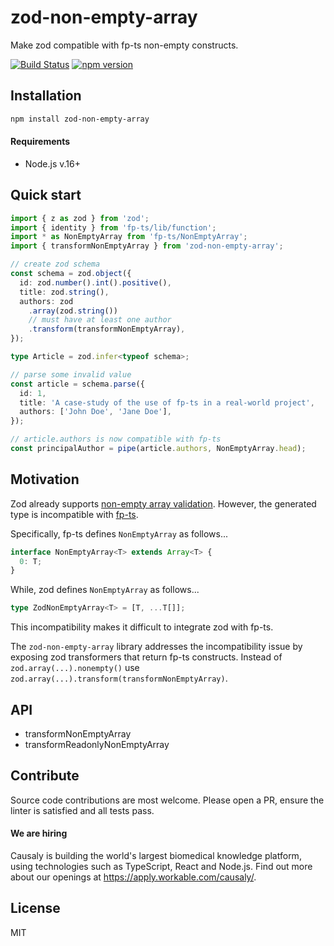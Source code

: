 # zod-non-empty-array

Make zod compatible with fp-ts non-empty constructs.

[![Build Status](https://github.com/causaly/zod-non-empty-array/actions/workflows/ci.yml/badge.svg)](https://github.com/causaly/zod-non-empty-array/actions/workflows/ci.yml) [![npm version](https://img.shields.io/npm/v/zod-non-empty-array.svg?color=0c0)](https://www.npmjs.com/package/zod-non-empty-array)

## Installation

```bash
npm install zod-non-empty-array
```

#### Requirements

- Node.js v.16+

## Quick start

```typescript
import { z as zod } from 'zod';
import { identity } from 'fp-ts/lib/function';
import * as NonEmptyArray from 'fp-ts/NonEmptyArray';
import { transformNonEmptyArray } from 'zod-non-empty-array';

// create zod schema
const schema = zod.object({
  id: zod.number().int().positive(),
  title: zod.string(),
  authors: zod
    .array(zod.string())
    // must have at least one author
    .transform(transformNonEmptyArray),
});

type Article = zod.infer<typeof schema>;

// parse some invalid value
const article = schema.parse({
  id: 1,
  title: 'A case-study of the use of fp-ts in a real-world project',
  authors: ['John Doe', 'Jane Doe'],
});

// article.authors is now compatible with fp-ts
const principalAuthor = pipe(article.authors, NonEmptyArray.head);
```

## Motivation

Zod already supports [non-empty array validation](https://zod.dev/?id=nonempty). However, the generated type is incompatible with [fp-ts](https://gcanti.github.io/fp-ts/).

Specifically, fp-ts defines `NonEmptyArray` as follows...

```typescript
interface NonEmptyArray<T> extends Array<T> {
  0: T;
}
```

While, zod defines `NonEmptyArray` as follows...

```typescript
type ZodNonEmptyArray<T> = [T, ...T[]];
```

This incompatibility makes it difficult to integrate zod with fp-ts.

The `zod-non-empty-array` library addresses the incompatibility issue by exposing zod transformers that return fp-ts constructs. Instead of `zod.array(...).nonempty()` use `zod.array(...).transform(transformNonEmptyArray)`.

## API

- transformNonEmptyArray
- transformReadonlyNonEmptyArray

## Contribute

Source code contributions are most welcome. Please open a PR, ensure the linter is satisfied and all tests pass.

#### We are hiring

Causaly is building the world's largest biomedical knowledge platform, using technologies such as TypeScript, React and Node.js. Find out more about our openings at https://apply.workable.com/causaly/.

## License

MIT
